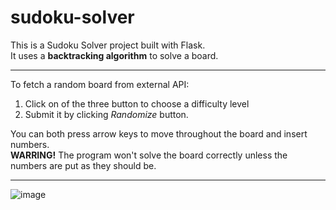 # sudoku-solver

This is a Sudoku Solver project built with Flask.  
It uses a **backtracking algorithm** to solve a board.  

---

To fetch a random board from external API:
1. Click on of the three button to choose a difficulty level
1. Submit it by clicking _Randomize_ button.

You can both press arrow keys to move throughout the board and insert numbers.  
**WARRING!** The program won't solve the board correctly unless the numbers are put as they should be.

---

![image](https://user-images.githubusercontent.com/16180711/129400081-4c177b09-385d-4531-ae63-f46a11adaf5c.png)
